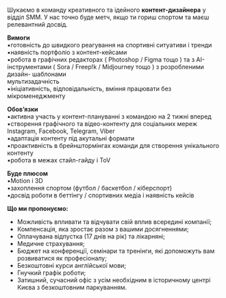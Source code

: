 Шукаємо в команду креативного та ідейного **контент-дизайнера** у відділ SMM.
У нас точно буде метч, якщо ти гориш спортом та маєш релевантний досвід.  
  
**Вимоги**  
▪️готовність до швидкого реагування на спортивні ситуативи і тренди  
▪️наявність портфоліо з контент-кейсами  
▪️робота в графічних редакторах ( Photoshop / Figma тощо ) та з AI-
інструментами ( Sora / Freep!k / Midjourney тощо ) з розробленими дизайн-
шаблонами  
мультизадачність  
▪️ініціативність, відповідальність, вміння працювати без мікроменеджменту  
  
**Обов’язки**  
▪️активна участь у контент-плануванні з командою на 2 тижні вперед  
▪️створення графічного та відео-контенту для соціальних мереж Instagram,
Facebook, Telegram, Viber  
▪️адаптація контенту під акутальні формати  
▪️проактивність в брейнштормінгах команди для створення унікального контенту  
▪️робота в межах стайл-гайду і ToV  
  
**Буде плюсом**  
▪️Motion i 3D  
▪️захоплення спортом (футбол / баскетбол / кіберспорт)  
▪️досвід роботи в беттінгу / спортивних медіа і наявність кейсів  
  
**Що ми пропонуємо:**

  * Можливість впливати та відчувати свій вплив всередині компанії;
  * Компенсація, яка зростає разом з вашими досягненнями;
  * Оплачувана відпустка (17 днів на рік) та лікарняні;
  * Медичне страхування;
  * Бюджет на конференції, семінари та тренінги, які допоможуть вам розвиватися як професіоналу;
  * Безкоштовні курси англійської мови;
  * Гнучкий графік роботи;
  * Затишний, сучасний офіс з усім необхідним в історичному центрі Києва з безкоштовним паркуванням.